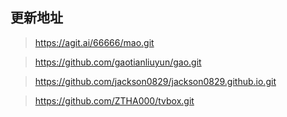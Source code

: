 ## 更新地址

>https://agit.ai/66666/mao.git

>https://github.com/gaotianliuyun/gao.git

>https://github.com/jackson0829/jackson0829.github.io.git

>https://github.com/ZTHA000/tvbox.git